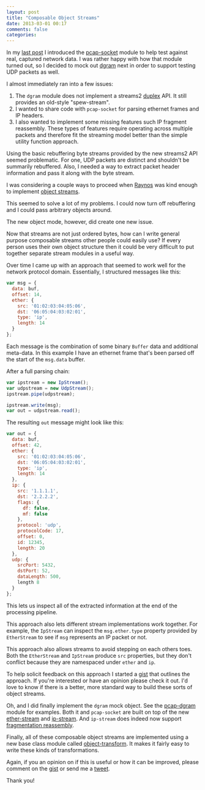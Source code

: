 ```yaml
---
layout: post
title: "Composable Object Streams"
date: 2013-03-01 00:17
comments: false
categories: 
---
```


In my [last post][] I introduced the [pcap-socket][] module to help test
against real, captured network data.  I was rather happy with
how that module turned out, so I decided to mock out [dgram][] next in order
to support testing UDP packets as well.

I almost immediately ran into a few issues:

1. The `dgram` module does not implement a streams2 [duplex][] API.  It
   still provides an old-style "spew-stream".
2. I wanted to share code with `pcap-socket` for parsing ethernet
   frames and IP headers.
3. I also wanted to implement some missing features such IP fragment
   reassembly.  These types of features require operating across multiple
   packets and therefore fit the streaming model better than the
   simple utility function approach.

Using the basic rebuffering byte streams provided by the new streams2 API
seemed problematic.  For one, UDP packets are distinct and shouldn't be
summarily rebuffered.  Also, I needed a way to extract packet header
information and pass it along with the byte stream.

I was considering a couple ways to proceed when [Raynos][] was kind enough
to implement [object streams][].

This seemed to solve a lot of my problems.  I could now turn off rebuffering
and I could pass arbitrary objects around.

The new object mode, however, did create one new issue.

Now that streams are not just ordered bytes, how can I write general purpose
composable streams other people could easily use?  If every person uses their
own object structure then it could be very difficult to put together separate
stream modules in a useful way.

Over time I came up with an approach that seemed to work well for the network
protocol domain.  Essentially, I structured messages like this:

```javascript
var msg = {
  data: buf,
  offset: 14,
  ether: {
    src: '01:02:03:04:05:06',
    dst: '06:05:04:03:02:01',
    type: 'ip',
    length: 14
  }
};
```

Each message is the combination of some binary `Buffer` data and additional
meta-data.  In this example I have an ethernet frame that's been parsed off
the start of the `msg.data` buffer.

After a full parsing chain:

```javascript
var ipstream = new IpStream();
var udpstream = new UdpStream();
ipstream.pipe(udpstream);

ipstream.write(msg);
var out = udpstream.read();
```

The resulting `out` message might look like this:

```javascript
var out = {
  data: buf,
  offset: 42,
  ether: {
    src: '01:02:03:04:05:06',
    dst: '06:05:04:03:02:01',
    type: 'ip',
    length: 14
  },
  ip: {
    src: '1.1.1.1',
    dst: '2.2.2.2',
    flags: {
      df: false,
      mf: false
    },
    protocol: 'udp',
    protocolCode: 17,
    offset: 0,
    id: 12345,
    length: 20
  },
  udp: {
    srcPort: 5432,
    dstPort: 52,
    dataLength: 500,
    length 8
  }
};
```

This lets us inspect all of the extracted information at the end of the
processing pipeline.

This approach also lets different stream implementations work together.  For
example, the `IpStream` can inspect the `msg.ether.type` property provided
by `EtherStream` to see if `msg` represents an IP packet or not.

This approach also allows streams to avoid stepping on each others toes.  Both
the `EtherStream` and `IpStream` produce `src` properties, but they don't
conflict because they are namespaced under `ether` and `ip`.

To help solicit feedback on this approach I started a [gist][] that outlines
the approach.  If you're interested or have an opinion please check it out.
I'd love to know if there is a better, more standard way to build these sorts
of object streams.

Oh, and I did finally implement the `dgram` mock object.  See the
[pcap-dgram][] module for examples.  Both it and `pcap-socket` are built on
top of the new [ether-stream][] and [ip-stream][].  And `ip-stream` does
indeed now support [fragmentation reassembly][].

Finally, all of these composable object streams are implemented using a
new base class module called [object-transform][].  It makes it fairly easy
to write these kinds of transformations.

Again, if you an opinion on if this is useful or how it can be improved, please
comment on the [gist][] or send me a [tweet][].

Thank you!

[last post]: /blog/2013/02/03/writing-node-dot-js-unit-tests-with-recorded-network-data/
[pcap-socket]: https://github.com/wanderview/node-pcap-socket#readme
[dgram]: http://nodejs.org/api/dgram.html
[duplex]: http://nodejs.org/docs/v0.9.10/api/stream.html#stream_class_stream_duplex
[Raynos]: https://github.com/Raynos
[object streams]: https://github.com/joyent/node/commit/444bbd4fa7315423a6b55aba0e0c12ea6534b2cb
[gist]: https://gist.github.com/wanderview/5062495
[pcap-dgram]: https://github.com/wanderview/node-pcap-dgram#readme
[ether-stream]: https://github.com/wanderview/node-ether-stream#readme
[ip-stream]: https://github.com/wanderview/node-ip-stream#readme
[fragmentation reassembly]: https://github.com/wanderview/node-ip-stream/commit/8bfc084b3222116ce92c71c2897547ec47e341e7
[object-transform]: https://github.com/wanderview/node-object-transform#readme
[tweet]: http://twitter.com/wanderview
